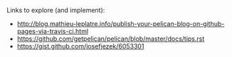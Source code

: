 
Links to explore (and implement):

 * http://blog.mathieu-leplatre.info/publish-your-pelican-blog-on-github-pages-via-travis-ci.html
 * https://github.com/getpelican/pelican/blob/master/docs/tips.rst
 * https://gist.github.com/josefjezek/6053301
